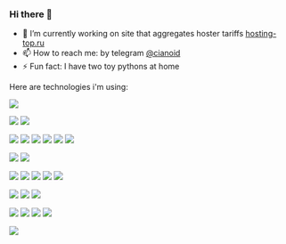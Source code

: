 ### Hi there 👋

<!--
**cianoid/cianoid** is a ✨ _special_ ✨ repository because its `README.md` (this file) appears on your GitHub profile.

Here are some ideas to get you started:

- 🔭 I’m currently working on ...
- 🌱 I’m currently learning ...
- 👯 I’m looking to collaborate on ...
- 🤔 I’m looking for help with ...
- 💬 Ask me about ...
- 📫 How to reach me: ...
- 😄 Pronouns: ...
- ⚡ Fun fact: ...
-->

- 🔭 I’m currently working on site that aggregates hoster tariffs [hosting-top.ru](https://hosting-top.ru)
- 📫 How to reach me: by telegram [@cianoid](https://t.me/cianoid)
- ⚡ Fun fact: I have two toy pythons at home

Here are technologies i'm using:

![](https://img.shields.io/badge/Python_3-4584b6)

![](https://img.shields.io/badge/Django-092e20)
![](https://img.shields.io/badge/FastAPI-009485)

![](https://img.shields.io/badge/Django_REST_Framework-333333)
![](https://img.shields.io/badge/python-telegram-bot-4584b6)
![](https://img.shields.io/badge/pydantic-e92063)
![](https://img.shields.io/badge/unittest-4584b6)
![](https://img.shields.io/badge/pytest-4584b6)
![](https://img.shields.io/badge/Celery-B0CB65)

![](https://img.shields.io/badge/PostgreSQL-3E6389)
![](https://img.shields.io/badge/SQLite-143753)

![](https://img.shields.io/badge/Gunicorn-5D9550)
![](https://img.shields.io/badge/Docker-0db7ed)
![](https://img.shields.io/badge/Docker_Compose-0db7ed)
![](https://img.shields.io/badge/Kubernetes-3F69D7)
![](https://img.shields.io/badge/Nginx-3F8F42)

![](https://img.shields.io/badge/Kafka-201D1E)
![](https://img.shields.io/badge/Redis-B6392A)
![](https://img.shields.io/badge/RabbitMQ-4584b6)

![](https://img.shields.io/badge/Postman-ef5b25)
![](https://img.shields.io/badge/Git-D7593D)
![](https://img.shields.io/badge/GitHub_Actions-4078c0)
![](https://img.shields.io/badge/Swagger-73942B)

![](https://komarev.com/ghpvc/?username=cianoid)
